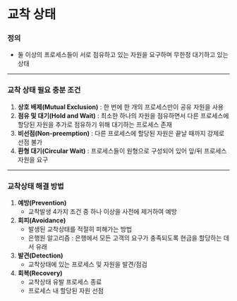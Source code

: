 # 교착 상태

### 정의

- 둘 이상의 프로세스들이 서로 점유하고 있는 자원을 요구하며 무한정 대기하고 있는 상태

---

### 교착 상태 필요 충분 조건

1. **상호 배제(Mutual Exclusion)** : 한 번에 한 개의 프로세스만이 공유 자원을 사용
2. **점유 및 대기(Hold and Wait)** : 최소한 하나의 자원을 점유하면서 다른 프로세스에 할당된 자원을 추가로 점유하기 위해 대기하는 프로세스 존재
3. **비선점(Non-preemption)** : 다른 프로세스에 할당된 자원은 끝날 때까지 강제로 선점 불가
4. **환형 대기(Circular Wait)** : 프로세스들이 원형으로 구성되어 있어 앞/뒤 프로세스 자원을 요구

---

### 교착상태 해결 방법

1. **예방(Prevention)**
   * 교착발생 4가지 조건 중 하나 이상을 사전에 제거하여 예방
2. **회피(Avoidance)**
   * 발생된 교착상태를 적절히 피해가는 방법
   * 은행원 알고리즘 : 은행에서 모든 고객의 요구가 충족되도록 현금을 할당하는 데서 유래
3. **발견(Detection)**
   * 교착상태에 있는 프로세스 및 자원을 발견/점검
4. **회복(Recovery)**
   * 교착상태 유발 프로세스 종료
   * 프로세스 내 할당된 자원 선점
